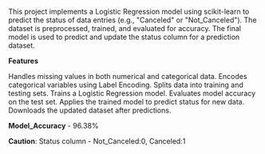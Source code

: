 This project implements a Logistic Regression model using scikit-learn to predict the status of data entries (e.g., "Canceled" or "Not_Canceled"). The dataset is preprocessed, trained, and evaluated for accuracy. The final model is used to predict and update the status column for a prediction dataset.

**Features**

Handles missing values in both numerical and categorical data. Encodes categorical variables using Label Encoding. Splits data into training and testing sets. Trains a Logistic Regression model. Evaluates model accuracy on the test set. Applies the trained model to predict status for new data. Downloads the updated dataset after predictions.

**Model_Accuracy** - 96.38%

**Caution**: Status column - Not_Canceled:0, Canceled:1

